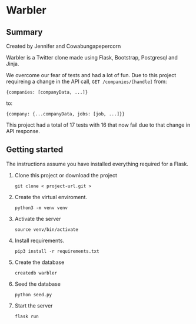 # Warbler
 
## Summary
 
Created by Jennifer and Cowabungapepercorn
 
Warbler is a Twitter clone made using Flask, Bootstrap, Postgresql and Jinja.
 
We overcome our fear of tests and had a lot of fun. Due to this project requireing a change in the API call, `GET /companies/[handle]` from:
 
```
{companies: [companyData, ...]}
```
 
to:
 
```
{company: {...companyData, jobs: [job, ...]}}
```
 
 This project had a total of 17 tests with 16 that now fail due to that change in API response. 
 
## Getting started
The instructions assume you have installed everything required for a Flask.

 
1. Clone this project or download the project
    ```
    git clone < project-url.git >
    ```
 
2.  Create the virtual enviroment.
    ```
    python3 -m venv venv
    ```
3. Activate the server
    ```
    source venv/bin/activate
    ```
4.  Install requirements.
    ```
    pip3 install -r requirements.txt
    ```
5. Create the database
    ```
    createdb warbler
    ```
6. Seed the database
    ```
    python seed.py
    ```
7. Start the server
    ```
    flask run
    ```
 
 
